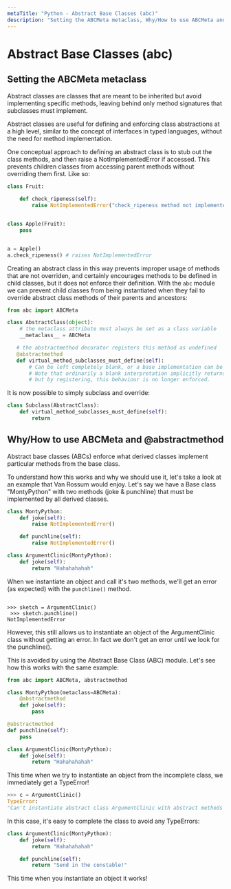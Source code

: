 ```yaml
---
metaTitle: "Python - Abstract Base Classes (abc)"
description: "Setting the ABCMeta metaclass, Why/How to use ABCMeta and @abstractmethod"
---
```


# Abstract Base Classes (abc)




## Setting the ABCMeta metaclass


Abstract classes are classes that are meant to be inherited but avoid implementing specific methods, leaving behind only method signatures that subclasses must implement.

Abstract classes are useful for defining and enforcing class abstractions at a high level, similar to the concept of interfaces in typed languages, without the need for method implementation.

One conceptual approach to defining an abstract class is to stub out the class methods, and then raise a NotImplementedError if accessed. This prevents children classes from accessing parent methods without overriding them first. Like so:

```py
class Fruit:
    
    def check_ripeness(self):
        raise NotImplementedError("check_ripeness method not implemented!")


class Apple(Fruit):
    pass


a = Apple()
a.check_ripeness() # raises NotImplementedError

```

Creating an abstract class in this way prevents improper usage of methods that are not overriden, and certainly encourages methods to be defined in child classes, but it does not enforce their definition. With the `abc` module we can prevent child classes from being instantiated when they fail to override abstract class methods of their parents and ancestors:

```py
from abc import ABCMeta

class AbstractClass(object):
    # the metaclass attribute must always be set as a class variable 
    __metaclass__ = ABCMeta

   # the abstractmethod decorator registers this method as undefined
   @abstractmethod 
   def virtual_method_subclasses_must_define(self):
       # Can be left completely blank, or a base implementation can be provided
       # Note that ordinarily a blank interpretation implicitly returns `None`, 
       # but by registering, this behaviour is no longer enforced.

```

It is now possible to simply subclass and override:

```py
class Subclass(AbstractClass):
    def virtual_method_subclasses_must_define(self):
        return

```



## Why/How to use ABCMeta and @abstractmethod


Abstract base classes (ABCs) enforce what derived classes implement particular methods from the base class.

To understand how this works and why we should use it, let's take a look at an example that Van Rossum would enjoy. Let's say we have a Base class "MontyPython" with two methods (joke & punchline) that must be implemented by all derived classes.

```py
class MontyPython:
    def joke(self):
        raise NotImplementedError()

    def punchline(self):
        raise NotImplementedError()

class ArgumentClinic(MontyPython):
    def joke(self):
        return "Hahahahahah"

```

When we instantiate an object and call it's two methods, we'll get an error (as expected) with the `punchline()` method.

```

>>> sketch = ArgumentClinic() 
 >>> sketch.punchline() 
NotImplementedError 

```

However, this still allows us to instantiate an object of the ArgumentClinic class without getting an error. In fact we don't get an error until we look for the punchline().

This is avoided by using the Abstract Base Class (ABC) module. Let's see how this works with the same example:

```py
from abc import ABCMeta, abstractmethod

class MontyPython(metaclass=ABCMeta):
    @abstractmethod
    def joke(self):
        pass

@abstractmethod
def punchline(self):
    pass

class ArgumentClinic(MontyPython):
    def joke(self):
        return "Hahahahahah"

```

This time when we try to instantiate an object from the incomplete class, we immediately get a TypeError!

```py
>>> c = ArgumentClinic()
TypeError:
"Can't instantiate abstract class ArgumentClinic with abstract methods punchline"

```

In this case, it's easy to complete the class to avoid any TypeErrors:

```py
class ArgumentClinic(MontyPython):
    def joke(self):
        return "Hahahahahah"

    def punchline(self):
        return "Send in the constable!"

```

This time when you instantiate an object it works!

